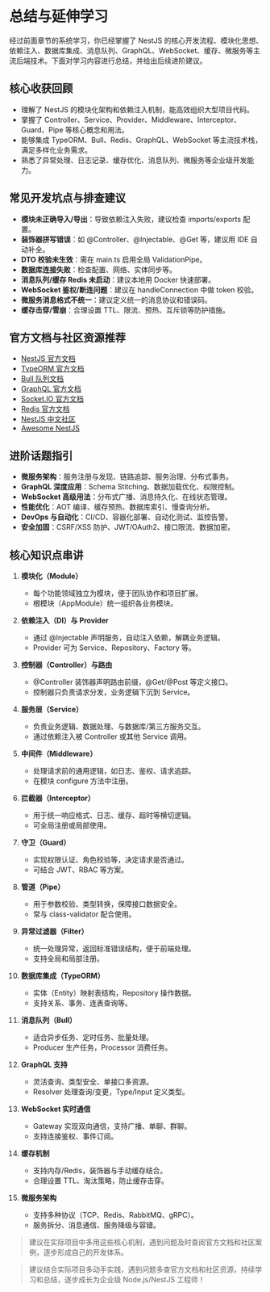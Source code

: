 # 总结与延伸学习

经过前面章节的系统学习，你已经掌握了 NestJS 的核心开发流程、模块化思想、依赖注入、数据库集成、消息队列、GraphQL、WebSocket、缓存、微服务等主流后端技术。下面对学习内容进行总结，并给出后续进阶建议。

## 核心收获回顾

- 理解了 NestJS 的模块化架构和依赖注入机制，能高效组织大型项目代码。
- 掌握了 Controller、Service、Provider、Middleware、Interceptor、Guard、Pipe 等核心概念和用法。
- 能够集成 TypeORM、Bull、Redis、GraphQL、WebSocket 等主流技术栈，满足多样化业务需求。
- 熟悉了异常处理、日志记录、缓存优化、消息队列、微服务等企业级开发能力。

## 常见开发坑点与排查建议

- **模块未正确导入/导出**：导致依赖注入失败，建议检查 imports/exports 配置。
- **装饰器拼写错误**：如 @Controller、@Injectable、@Get 等，建议用 IDE 自动补全。
- **DTO 校验未生效**：需在 main.ts 启用全局 ValidationPipe。
- **数据库连接失败**：检查配置、网络、实体同步等。
- **消息队列/缓存 Redis 未启动**：建议本地用 Docker 快速部署。
- **WebSocket 鉴权/断连问题**：建议在 handleConnection 中做 token 校验。
- **微服务消息格式不统一**：建议定义统一的消息协议和错误码。
- **缓存击穿/雪崩**：合理设置 TTL、限流、预热、互斥锁等防护措施。

## 官方文档与社区资源推荐

- [NestJS 官方文档](https://docs.nestjs.com/)
- [TypeORM 官方文档](https://typeorm.io/)
- [Bull 队列文档](https://docs.bullmq.io/)
- [GraphQL 官方文档](https://graphql.org/)
- [Socket.IO 官方文档](https://socket.io/docs/)
- [Redis 官方文档](https://redis.io/docs/)
- [NestJS 中文社区](https://nestjs.nodejs.cn/)
- [Awesome NestJS](https://github.com/juliandavidmr/awesome-nestjs)

## 进阶话题指引

- **微服务架构**：服务注册与发现、链路追踪、服务治理、分布式事务。
- **GraphQL 深度应用**：Schema Stitching、数据加载优化、权限控制。
- **WebSocket 高级用法**：分布式广播、消息持久化、在线状态管理。
- **性能优化**：AOT 编译、缓存预热、数据库索引、慢查询分析。
- **DevOps 与自动化**：CI/CD、容器化部署、自动化测试、监控告警。
- **安全加固**：CSRF/XSS 防护、JWT/OAuth2、接口限流、数据加密。

## 核心知识点串讲

1. **模块化（Module）**
   - 每个功能领域独立为模块，便于团队协作和项目扩展。
   - 根模块（AppModule）统一组织各业务模块。

2. **依赖注入（DI）与 Provider**
   - 通过 @Injectable 声明服务，自动注入依赖，解耦业务逻辑。
   - Provider 可为 Service、Repository、Factory 等。

3. **控制器（Controller）与路由**
   - @Controller 装饰器声明路由前缀，@Get/@Post 等定义接口。
   - 控制器只负责请求分发，业务逻辑下沉到 Service。

4. **服务层（Service）**
   - 负责业务逻辑、数据处理、与数据库/第三方服务交互。
   - 通过依赖注入被 Controller 或其他 Service 调用。

5. **中间件（Middleware）**
   - 处理请求前的通用逻辑，如日志、鉴权、请求追踪。
   - 在模块 configure 方法中注册。

6. **拦截器（Interceptor）**
   - 用于统一响应格式、日志、缓存、超时等横切逻辑。
   - 可全局注册或局部使用。

7. **守卫（Guard）**
   - 实现权限认证、角色校验等，决定请求是否通过。
   - 可结合 JWT、RBAC 等方案。

8. **管道（Pipe）**
   - 用于参数校验、类型转换，保障接口数据安全。
   - 常与 class-validator 配合使用。

9. **异常过滤器（Filter）**
   - 统一处理异常，返回标准错误结构，便于前端处理。
   - 支持全局和局部注册。

10. **数据库集成（TypeORM）**
    - 实体（Entity）映射表结构，Repository 操作数据。
    - 支持关系、事务、连表查询等。

11. **消息队列（Bull）**
    - 适合异步任务、定时任务、批量处理。
    - Producer 生产任务，Processor 消费任务。

12. **GraphQL 支持**
    - 灵活查询、类型安全、单接口多资源。
    - Resolver 处理查询/变更，Type/Input 定义类型。

13. **WebSocket 实时通信**
    - Gateway 实现双向通信，支持广播、单聊、群聊。
    - 支持连接鉴权、事件订阅。

14. **缓存机制**
    - 支持内存/Redis，装饰器与手动缓存结合。
    - 合理设置 TTL、淘汰策略，防止缓存击穿。

15. **微服务架构**
    - 支持多种协议（TCP、Redis、RabbitMQ、gRPC）。
    - 服务拆分、消息通信、服务降级与容错。

> 建议在实际项目中多用这些核心机制，遇到问题及时查阅官方文档和社区案例，逐步形成自己的开发体系。

> 建议结合实际项目多动手实践，遇到问题多查官方文档和社区资源，持续学习和总结，逐步成长为企业级 Node.js/NestJS 工程师！